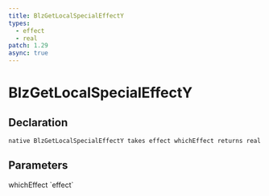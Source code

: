 ```yaml
---
title: BlzGetLocalSpecialEffectY
types:
  - effect
  - real
patch: 1.29
async: true
---
```


# BlzGetLocalSpecialEffectY

## Declaration

```
native BlzGetLocalSpecialEffectY takes effect whichEffect returns real
```

## Parameters
<dl>
  <dt>whichEffect `effect`</dt>
  <dd></dd>
</dl>